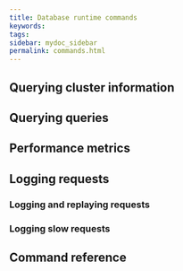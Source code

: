 ```yaml
---
title: Database runtime commands
keywords:
tags:
sidebar: mydoc_sidebar
permalink: commands.html
---
```


## Querying cluster information

## Querying queries

## Performance metrics

## Logging requests

### Logging and replaying requests

### Logging slow requests

## Command reference 
